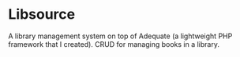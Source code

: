 # Libsource

A library management system on top of Adequate (a lightweight PHP framework that I created). CRUD for managing books in a library.
